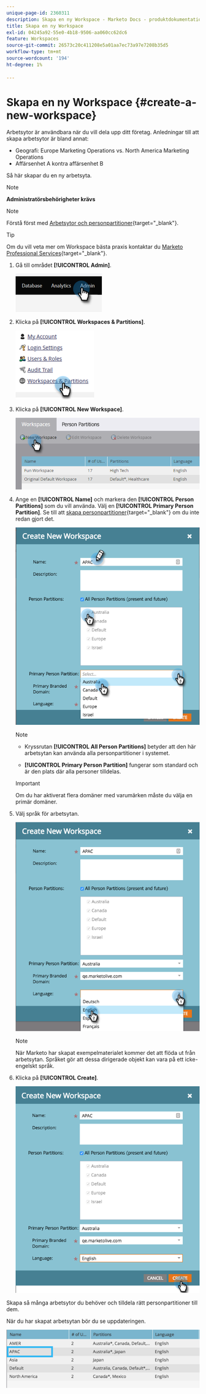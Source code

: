 ```yaml
---
unique-page-id: 2360311
description: Skapa en ny Workspace - Marketo Docs - produktdokumentation
title: Skapa en ny Workspace
exl-id: 04245a92-55e0-4b18-9506-aa060cc62dc6
feature: Workspaces
source-git-commit: 26573c20c411208e5a01aa7ec73a97e7208b35d5
workflow-type: tm+mt
source-wordcount: '194'
ht-degree: 1%

---
```


# Skapa en ny Workspace {#create-a-new-workspace}

Arbetsytor är användbara när du vill dela upp ditt företag. Anledningar till att skapa arbetsytor är bland annat:

* Geografi: Europe Marketing Operations vs. North America Marketing Operations
* Affärsenhet A kontra affärsenhet B

Så här skapar du en ny arbetsyta.

>[!NOTE]
>
>**Administratörsbehörigheter krävs**

>[!NOTE]
>
>Förstå först med [Arbetsytor och personpartitioner](/help/marketo/product-docs/administration/workspaces-and-person-partitions/understanding-workspaces-and-person-partitions.md){target="_blank"}.

>[!TIP]
>
>Om du vill veta mer om Workspace bästa praxis kontaktar du [Marketo Professional Services](https://business.adobe.com/products/marketo/services-support.html){target="_blank"}.

1. Gå till området **[!UICONTROL Admin]**.

   ![](assets/create-a-new-workspace-1.png)

1. Klicka på **[!UICONTROL Workspaces & Partitions]**.

   ![](assets/create-a-new-workspace-2.png)

1. Klicka på **[!UICONTROL New Workspace]**.

   ![](assets/create-a-new-workspace-3.png)

1. Ange en **[!UICONTROL Name]** och markera den **[!UICONTROL Person Partitions]** som du vill använda. Välj en **[!UICONTROL Primary Person Partition]**. Se till att [skapa personpartitioner](/help/marketo/product-docs/administration/workspaces-and-person-partitions/create-a-person-partition.md){target="_blank"} om du inte redan gjort det.

   ![](assets/create-a-new-workspace-4.png)

   >[!NOTE]
   >
   >* Kryssrutan **[!UICONTROL All Person Partitions]** betyder att den här arbetsytan kan använda alla personpartitioner i systemet.
   >
   >* **[!UICONTROL Primary Person Partition]** fungerar som standard och är den plats där alla personer tilldelas.

   >[!IMPORTANT]
   >
   >Om du har aktiverat flera domäner med varumärken måste du välja en primär domäner.

1. Välj språk för arbetsytan.

   ![](assets/create-a-new-workspace-5.png)

   >[!NOTE]
   >
   >När Marketo har skapat exempelmaterialet kommer det att flöda ut från arbetsytan. Språket gör att dessa dirigerade objekt kan vara på ett icke-engelskt språk.

1. Klicka på **[!UICONTROL Create]**.

   ![](assets/create-a-new-workspace-6.png)

Skapa så många arbetsytor du behöver och tilldela rätt personpartitioner till dem.

När du har skapat arbetsytan bör du se uppdateringen.

![](assets/create-a-new-workspace-7.png)
